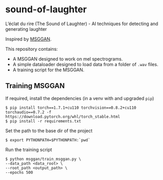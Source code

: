 # sound-of-laughter
L’éclat du rire (The Sound of Laughter) - AI techniques for detecting and generating laughter

Inspired by [MSGGAN](https://github.com/akanimax/msg-gan-v1).

This repository contains:
- A MSGGAN designed to work on mel spectrograms.
- A simple dataloader designed to load data from a folder of `.wav` files.
- A training script for the MSGGAN.

## Training MSGGAN

If required, install the dependencies (in a venv with and upgraded `pip`)
```
$ pip install torch==1.7.1+cu110 torchvision==0.8.2+cu110 torchaudio==0.7.2 -f https://download.pytorch.org/whl/torch_stable.html
$ pip install -r requirements.txt
```

Set the path to the base dir of the project  
```
$ export PYTHONPATH=$PYTHONPATH:`pwd`
```

Run the training script  
```
$ python msggan/train_msggan.py \
--data_path <data_root> \
--root_path <output_path> \
--epochs 500
```

